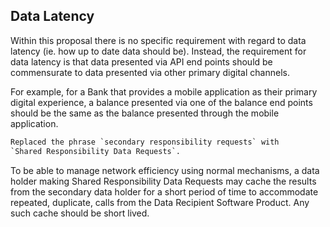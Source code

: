 
## Data Latency
Within this proposal there is no specific requirement with regard to data latency (ie. how up to date data should be).  Instead, the requirement for data latency is that data presented via API end points should be commensurate to data presented via other primary digital channels.

For example, for a Bank that provides a mobile application as their primary digital experience, a balance presented via one of the balance end points should be the same as the balance presented through the mobile application.

```diff
Replaced the phrase `secondary responsibility requests` with
`Shared Responsibility Data Requests`.
```

To be able to manage network efficiency using normal mechanisms, a data holder making Shared Responsibility Data Requests may cache the results from the secondary data holder for a short period of time to accommodate repeated, duplicate, calls from the Data Recipient Software Product.  Any such cache should be short lived.
